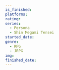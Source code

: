 ```yaml
---
is_finished:
platforms:
rating:
series:
  - Persona
  - Shin Megami Tensei
started_date:
genre:
  - RPG
  - JRPG
img:
finished_date:
---
```

